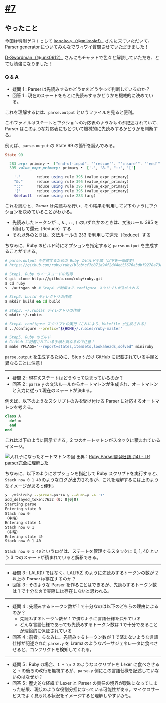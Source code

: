 # [\#7](https://shikumirb.connpass.com/event/360924/)

## やったこと

今回は特別ゲストとして [kaneko\.y（\@spikeolaf）](https://x.com/spikeolaf) さんに来ていただいて、Parser generator についてみんなでワイワイ質問させていただきました！

[D\-Swordman（\@junk0612）](https://x.com/junk0612) さんにもチャットで色々と解説していただき、とても勉強になりました！

### Q & A

#### 
- 疑問 1 : 
Parser は先読みするかどうかをどうやって判断しているのか？
- 回答 1 : 
現在のステートをもとに先読みするかどうかを機械的に決めている。

これを理解するには、`parse.output` というファイルを見ると便利。

このファイルはステートとアクションの対応表のようなものが記述されていて、Parser はこのような対応表にもとづいて機械的に先読みするかどうかを判断する。

例えば、`parse.output` の State 99 の箇所を読んでみる。

```ruby
State 99

  283 arg: primary •  ["end-of-input", "'rescue'", "'ensure'", "'end'", "'then'", "'elsif'", "'else'", "'when'", "'in'", "'do' for condition", "'do' for block", "'do' for lambda", "'and'", "'or'", "'if' modifier", "'unless' modifier", "'while' modifier", "'until' modifier", "'rescue' modifier", "dummy end", "**", "<=>", "==", "===", "!=", ">=", "<=", "&&", "||", "=~", "!~", "..", "...", "<<", ">>", "=>", "{ arg", "'}'", tLAMBEG, '?', ':', '>', '<', '|', '^', '&', '+', '-', '*', '/', '%', '}', '\n', ',', ')', ']', ';']
  395 value_expr_primary: primary •  ['.', "&.", "::", '[']

    '.'       reduce using rule 395 (value_expr_primary)
    "&."      reduce using rule 395 (value_expr_primary)
    "::"      reduce using rule 395 (value_expr_primary)
    '['       reduce using rule 395 (value_expr_primary)
    $default  reduce using rule 283 (arg)
```

これを読むと、Parser は先読みを行い、その結果を利用して以下のようにアクションを決めていることがわかる。

- 先読みしたトークンが `.`, `&.`, `::`, `[` のいずれかのときは、文法ルール 395 を利用して還元（Reduce）する
- それ以外のときは、文法ルールの 283 を利用して還元（Reduce）する

ちなみに、Ruby のビルド時にオプションを指定すると `parse.output` を生成することができる。

```sh
# parse.output を生成するための Ruby のビルド手順（以下を一部改変）
# https://github.com/ruby/ruby/blob/cf7b871a94f2d44eb35676a3dbf9278a73a612c1/doc/contributing/building_ruby.md

# Step1. Ruby のソースコードの取得
$ git clone https://github.com/ruby/ruby.git
$ cd ruby 
$ ./autogen.sh # Step4 で利用する configure スクリプトが生成される

# Step2. build ディレクトリの作成
$ mkdir build && cd build

# Step3. ~/.rubies ディレクトリの作成
$ mkdir ~/.rubies

# Step4. configure スクリプトの実行（これにより、Makefile が生成される）
$ ../configure --prefix="${HOME}/.rubies/ruby-master"

# Step5. Ruby のビルド
# GitHub に記載されている手順と異なるので注意！
$ make YFLAGS="--report=states,itemsets,lookaheads,solved" miniruby
```

`parse.output` を生成するために、Step 5 だけ GitHub に記載されている手順と異なることに注意！

---

- 疑問 2 : 
現在のステートはどうやって決まっているのか？
- 回答 2 : 
`parse.y` の文法ルールからオートマトンが生成され、オートマトンと入力に従って現在のステートが決まる。

例えば、以下のようなスクリプトのみを受け付ける Parser に対応するオートマトンを考える。

```ruby
class A
  def m
  end
end
```

これは以下のように図示できる。2 つのオートマトンがスタックに積まれているイメージ。

![入れ子になったオートマトンの図](https://cdn-ak.f.st-hatena.com/images/fotolife/y/yui-knk/20231125/20231125183717.png)
出典：[Ruby Parser開発日誌 (14) - LR parser完全に理解した](https://yui-knk.hatenablog.com/entry/2023/12/06/082203)

ちなみに、以下のようにオプションを指定して Ruby スクリプトを実行すると、`Stack now 0 1 40` のようなログが出力されるが、これを理解するには上のようなイメージがあると便利。

```sh
❯ ./miniruby --parser=parse.y --dump=y -e '1'
add_delayed_token:7632 (0: 0|0|0)
Starting parse
Entering state 0
Stack now 0
（中略）
Entering state 1
Stack now 0 1
（中略）
Entering state 40
Stack now 0 1 40
```

`Stack now 0 1 40` というログは、ステートを管理するスタックに 0, 1, 40 という 3 つのステートが積まれていると解釈できる。

---

- 疑問 3 : 
LALR(1) ではなく、LALR(2) のように先読みするトークンの数が 2 以上の Parser は存在するのか？
- 回答 3 : 
そのような Parser を作ることはできるが、先読みするトークン数は 1 で十分なので実際には存在しないと思われる。

---

- 疑問 4 : 
先読みするトークン数が 1 で十分なのは以下のどちらの理由によるのか？
  - 先読みするトークン数が 1 で済むように言語仕様を決めている
  -  どんな言語仕様であっても先読みするトークン数は 1 で十分であることが理論的に保証されている
- 回答 4 : 
前者。ちなみに、先読みするトークン数が 1 で済まないような言語仕様が記述された `parse.y` を Lrama のようなパーサジェネレータに食べさせると、コンフリクトを検知してくれる。

---

- 疑問 5 : 
Ruby の場合、`1 + \n 2` のようなスクリプトを Lexer に食べさせると `+` の後ろの改行を無視するが、`parse.y` 側にこの言語仕様を記述していないのはなぜか？
- 回答 5 : 
歴史的な経緯で Lexer と Parser の責任の境界が曖昧になってしまった結果、現状のような役割分担になっている可能性がある。マイクロサービスでよく見られる状況をイメージすると理解しやすいかも。
